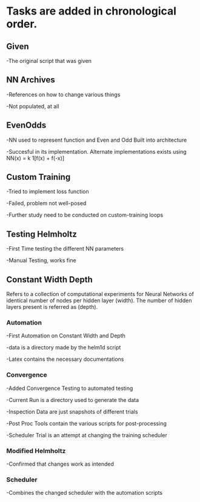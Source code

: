 # Tasks are added in chronological order.

## Given 

-The original script that was given

## NN Archives 

-References on how to change various things

-Not populated, at all

## EvenOdds 

-NN used to represent function and Even and Odd Built into architecture

-Succesful in its implementation. Alternate implementations exists using NN(x) = k 1[f(x) + f(-x)]

## Custom Training 

-Tried to implement loss function

-Failed, problem not well-posed

-Further study need to be conducted on custom-training loops

## Testing Helmholtz 

-First Time testing the different NN parameters

-Manual Testing, works fine

## Constant Width Depth

Refers to a collection of computational experiments for Neural Networks of identical number of nodes per hidden layer (width). The number of hidden layers present is referred as (depth).

### Automation

-First Automation on Constant Width and Depth

-data is a directory made by the helm1d script

-Latex contains the necessary documentations

### Convergence

-Added Convergence Testing to automated testing

-Current Run is a directory used to generate the data

-Inspection Data are just snapshots of different trials

-Post Proc Tools contain the various scripts for post-processing

-Scheduler Trial is an attempt at changing the training scheduler

### Modified Helmholtz

-Confirmed that changes work as intended

### Scheduler

-Combines the changed scheduler with the automation scripts



